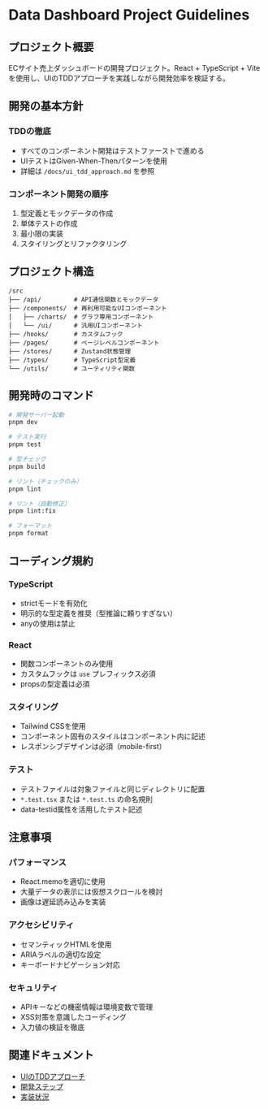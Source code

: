 # Data Dashboard Project Guidelines

## プロジェクト概要
ECサイト売上ダッシュボードの開発プロジェクト。React + TypeScript + Viteを使用し、UIのTDDアプローチを実践しながら開発効率を検証する。

## 開発の基本方針

### TDDの徹底
- すべてのコンポーネント開発はテストファーストで進める
- UIテストはGiven-When-Thenパターンを使用
- 詳細は `/docs/ui_tdd_approach.md` を参照

### コンポーネント開発の順序
1. 型定義とモックデータの作成
2. 単体テストの作成
3. 最小限の実装
4. スタイリングとリファクタリング

## プロジェクト構造

```
/src
├── /api/         # API通信関数とモックデータ
├── /components/  # 再利用可能なUIコンポーネント
│   ├── /charts/  # グラフ専用コンポーネント
│   └── /ui/      # 汎用UIコンポーネント
├── /hooks/       # カスタムフック
├── /pages/       # ページレベルコンポーネント
├── /stores/      # Zustand状態管理
├── /types/       # TypeScript型定義
└── /utils/       # ユーティリティ関数
```

## 開発時のコマンド

```bash
# 開発サーバー起動
pnpm dev

# テスト実行
pnpm test

# 型チェック
pnpm build

# リント（チェックのみ）
pnpm lint

# リント（自動修正）
pnpm lint:fix

# フォーマット
pnpm format
```

## コーディング規約

### TypeScript
- strictモードを有効化
- 明示的な型定義を推奨（型推論に頼りすぎない）
- anyの使用は禁止

### React
- 関数コンポーネントのみ使用
- カスタムフックは `use` プレフィックス必須
- propsの型定義は必須

### スタイリング
- Tailwind CSSを使用
- コンポーネント固有のスタイルはコンポーネント内に記述
- レスポンシブデザインは必須（mobile-first）

### テスト
- テストファイルは対象ファイルと同じディレクトリに配置
- `*.test.tsx` または `*.test.ts` の命名規則
- data-testid属性を活用したテスト記述

## 注意事項

### パフォーマンス
- React.memoを適切に使用
- 大量データの表示には仮想スクロールを検討
- 画像は遅延読み込みを実装

### アクセシビリティ
- セマンティックHTMLを使用
- ARIAラベルの適切な設定
- キーボードナビゲーション対応

### セキュリティ
- APIキーなどの機密情報は環境変数で管理
- XSS対策を意識したコーディング
- 入力値の検証を徹底

## 関連ドキュメント
- [UIのTDDアプローチ](/docs/ui_tdd_approach.md)
- [開発ステップ](/docs/development_steps.md)
- [実装状況](/docs/implementation_status.md)